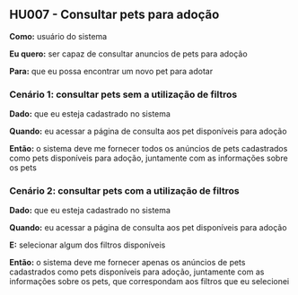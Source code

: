 ## HU007 - Consultar pets para adoção

**Como:** usuário do sistema

**Eu quero:** ser capaz de consultar anuncios de pets para adoção

**Para:** que eu possa encontrar um novo pet para adotar

### Cenário 1: consultar pets sem a utilização de filtros

**Dado:** que eu esteja cadastrado no sistema

**Quando:** eu acessar a página de consulta aos pet disponíveis para adoção

**Então:** o sistema deve me fornecer todos os anúncios de pets cadastrados como pets disponíveis para adoção, juntamente com as informações sobre os pets

### Cenário 2: consultar pets com a utilização de filtros

**Dado:** que eu esteja cadastrado no sistema

**Quando:** eu acessar a página de consulta aos pet disponíveis para adoção

**E:** selecionar algum dos filtros disponíveis

**Então:** o sistema deve me fornecer apenas os anúncios de pets cadastrados como pets disponíveis para adoção, juntamente com as informações sobre os pets, que correspondam aos filtros que eu selecionei

